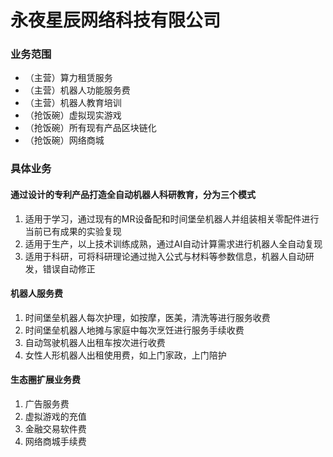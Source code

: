 # 永夜星辰网络科技有限公司
### 业务范围
- （主营）算力租赁服务
- （主营）机器人功能服务费
- （主营）机器人教育培训
- （抢饭碗）虚拟现实游戏
- （抢饭碗）所有现有产品区块链化
- （抢饭碗）网络商城

### 具体业务

#### 通过设计的专利产品打造全自动机器人科研教育，分为三个模式
1. 适用于学习，通过现有的MR设备配和时间堡垒机器人并组装相关零配件进行当前已有成果的实验复现
2. 适用于生产，以上技术训练成熟，通过AI自动计算需求进行机器人全自动复现
3. 适用于科研，可将科研理论通过抛入公式与材料等参数信息，机器人自动研发，错误自动修正

#### 机器人服务费
1. 时间堡垒机器人每次护理，如按摩，医美，清洗等进行服务收费
2. 时间堡垒机器人地摊与家庭中每次烹饪进行服务手续收费
3. 自动驾驶机器人出租车按次进行收费
4. 女性人形机器人出租使用费，如上门家政，上门陪护

#### 生态圈扩展业务费
1. 广告服务费
2. 虚拟游戏的充值
3. 金融交易软件费
4. 网络商城手续费